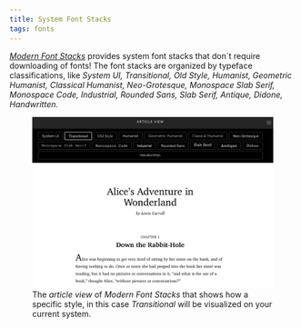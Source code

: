 ```yaml
---
title: System Font Stacks
tags: fonts
---
```

[<cite>Modern Font Stacks</cite>](https://modernfontstacks.com) provides system font stacks that don´t require downloading of fonts! The font stacks are organized by typeface classifications, like *System UI, Transitional, Old Style, Humanist, Geometric Humanist, Classical Humanist, Neo-Grotesque, Monospace Slab Serif, Monospace Code, Industrial, Rounded Sans, Slab Serif, Antique, Didone, Handwritten.*

<figure>
<img src="/img/fonts/modern-font-stacks.png">
<figcaption>The <em>article view</em> of <cite>Modern Font Stacks</cite> that shows how a specific style, in this case <em>Transitional</em> will be visualized on your current system.</figcaption>
</figure>

